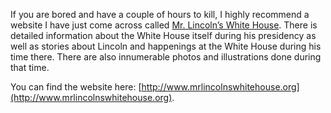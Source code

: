 If you are bored and have a couple of hours to kill, I highly recommend a website I have just come across called [Mr. Lincoln’s White House](http://www.mrlincolnswhitehouse.org). There is detailed information about the White House itself during his presidency as well as stories about Lincoln and happenings at the White House during his time there. There are also innumerable photos and illustrations done during that time.

You can find the website here: [http://www.mrlincolnswhitehouse.org](http://www.mrlincolnswhitehouse.org).